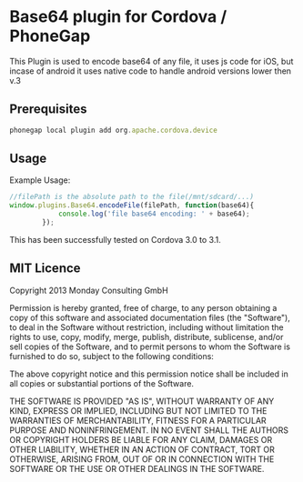 Base64 plugin for Cordova / PhoneGap
======================================================

This Plugin is used to encode base64 of any file, it uses js code for iOS, but incase of android it uses native code to handle android versions lower then v.3

## Prerequisites
```js
phonegap local plugin add org.apache.cordova.device
```

## Usage

Example Usage: 

```js
//filePath is the absolute path to the file(/mnt/sdcard/...)
window.plugins.Base64.encodeFile(filePath, function(base64){
 			console.log('file base64 encoding: ' + base64);
 		});
```

This has been successfully tested on Cordova 3.0 to 3.1.

## MIT Licence

Copyright 2013 Monday Consulting GmbH

Permission is hereby granted, free of charge, to any person obtaining
a copy of this software and associated documentation files (the
"Software"), to deal in the Software without restriction, including
without limitation the rights to use, copy, modify, merge, publish,
distribute, sublicense, and/or sell copies of the Software, and to
permit persons to whom the Software is furnished to do so, subject to
the following conditions:

The above copyright notice and this permission notice shall be
included in all copies or substantial portions of the Software.

THE SOFTWARE IS PROVIDED "AS IS", WITHOUT WARRANTY OF ANY KIND,
EXPRESS OR IMPLIED, INCLUDING BUT NOT LIMITED TO THE WARRANTIES OF
MERCHANTABILITY, FITNESS FOR A PARTICULAR PURPOSE AND
NONINFRINGEMENT. IN NO EVENT SHALL THE AUTHORS OR COPYRIGHT HOLDERS BE
LIABLE FOR ANY CLAIM, DAMAGES OR OTHER LIABILITY, WHETHER IN AN ACTION
OF CONTRACT, TORT OR OTHERWISE, ARISING FROM, OUT OF OR IN CONNECTION
WITH THE SOFTWARE OR THE USE OR OTHER DEALINGS IN THE SOFTWARE.
